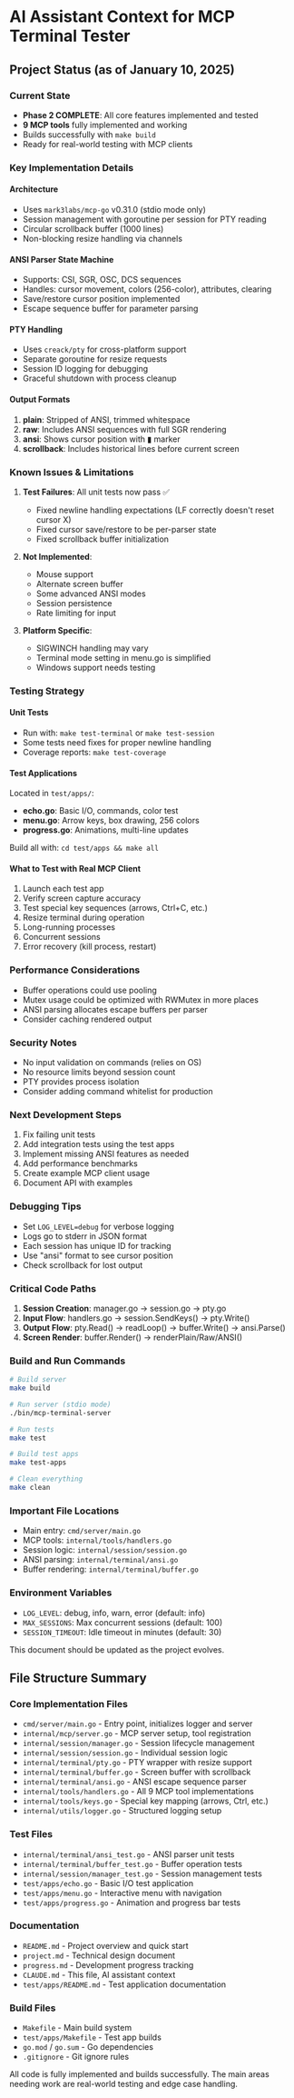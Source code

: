 # AI Assistant Context for MCP Terminal Tester

## Project Status (as of January 10, 2025)

### Current State
- **Phase 2 COMPLETE**: All core features implemented and tested
- **9 MCP tools** fully implemented and working
- Builds successfully with `make build`
- Ready for real-world testing with MCP clients

### Key Implementation Details

#### Architecture
- Uses `mark3labs/mcp-go` v0.31.0 (stdio mode only)
- Session management with goroutine per session for PTY reading
- Circular scrollback buffer (1000 lines)
- Non-blocking resize handling via channels

#### ANSI Parser State Machine
- Supports: CSI, SGR, OSC, DCS sequences
- Handles: cursor movement, colors (256-color), attributes, clearing
- Save/restore cursor position implemented
- Escape sequence buffer for parameter parsing

#### PTY Handling
- Uses `creack/pty` for cross-platform support
- Separate goroutine for resize requests
- Session ID logging for debugging
- Graceful shutdown with process cleanup

#### Output Formats
1. **plain**: Stripped of ANSI, trimmed whitespace
2. **raw**: Includes ANSI sequences with full SGR rendering
3. **ansi**: Shows cursor position with ▮ marker
4. **scrollback**: Includes historical lines before current screen

### Known Issues & Limitations

1. **Test Failures**: All unit tests now pass ✅
   - Fixed newline handling expectations (LF correctly doesn't reset cursor X)
   - Fixed cursor save/restore to be per-parser state
   - Fixed scrollback buffer initialization

2. **Not Implemented**:
   - Mouse support
   - Alternate screen buffer
   - Some advanced ANSI modes
   - Session persistence
   - Rate limiting for input

3. **Platform Specific**:
   - SIGWINCH handling may vary
   - Terminal mode setting in menu.go is simplified
   - Windows support needs testing

### Testing Strategy

#### Unit Tests
- Run with: `make test-terminal` or `make test-session`
- Some tests need fixes for proper newline handling
- Coverage reports: `make test-coverage`

#### Test Applications
Located in `test/apps/`:
- **echo.go**: Basic I/O, commands, color test
- **menu.go**: Arrow keys, box drawing, 256 colors
- **progress.go**: Animations, multi-line updates

Build all with: `cd test/apps && make all`

#### What to Test with Real MCP Client
1. Launch each test app
2. Verify screen capture accuracy
3. Test special key sequences (arrows, Ctrl+C, etc.)
4. Resize terminal during operation
5. Long-running processes
6. Concurrent sessions
7. Error recovery (kill process, restart)

### Performance Considerations
- Buffer operations could use pooling
- Mutex usage could be optimized with RWMutex in more places
- ANSI parsing allocates escape buffers per parser
- Consider caching rendered output

### Security Notes
- No input validation on commands (relies on OS)
- No resource limits beyond session count
- PTY provides process isolation
- Consider adding command whitelist for production

### Next Development Steps
1. Fix failing unit tests
2. Add integration tests using the test apps
3. Implement missing ANSI features as needed
4. Add performance benchmarks
5. Create example MCP client usage
6. Document API with examples

### Debugging Tips
- Set `LOG_LEVEL=debug` for verbose logging
- Logs go to stderr in JSON format
- Each session has unique ID for tracking
- Use "ansi" format to see cursor position
- Check scrollback for lost output

### Critical Code Paths
1. **Session Creation**: manager.go → session.go → pty.go
2. **Input Flow**: handlers.go → session.SendKeys() → pty.Write()
3. **Output Flow**: pty.Read() → readLoop() → buffer.Write() → ansi.Parse()
4. **Screen Render**: buffer.Render() → renderPlain/Raw/ANSI()

### Build and Run Commands
```bash
# Build server
make build

# Run server (stdio mode)
./bin/mcp-terminal-server

# Run tests
make test

# Build test apps
make test-apps

# Clean everything
make clean
```

### Important File Locations
- Main entry: `cmd/server/main.go`
- MCP tools: `internal/tools/handlers.go`
- Session logic: `internal/session/session.go`
- ANSI parsing: `internal/terminal/ansi.go`
- Buffer rendering: `internal/terminal/buffer.go`

### Environment Variables
- `LOG_LEVEL`: debug, info, warn, error (default: info)
- `MAX_SESSIONS`: Max concurrent sessions (default: 100)
- `SESSION_TIMEOUT`: Idle timeout in minutes (default: 30)

This document should be updated as the project evolves.

## File Structure Summary

### Core Implementation Files
- `cmd/server/main.go` - Entry point, initializes logger and server
- `internal/mcp/server.go` - MCP server setup, tool registration
- `internal/session/manager.go` - Session lifecycle management
- `internal/session/session.go` - Individual session logic
- `internal/terminal/pty.go` - PTY wrapper with resize support
- `internal/terminal/buffer.go` - Screen buffer with scrollback
- `internal/terminal/ansi.go` - ANSI escape sequence parser
- `internal/tools/handlers.go` - All 9 MCP tool implementations
- `internal/tools/keys.go` - Special key mapping (arrows, Ctrl, etc.)
- `internal/utils/logger.go` - Structured logging setup

### Test Files
- `internal/terminal/ansi_test.go` - ANSI parser unit tests
- `internal/terminal/buffer_test.go` - Buffer operation tests
- `internal/session/manager_test.go` - Session management tests
- `test/apps/echo.go` - Basic I/O test application
- `test/apps/menu.go` - Interactive menu with navigation
- `test/apps/progress.go` - Animation and progress bar tests

### Documentation
- `README.md` - Project overview and quick start
- `project.md` - Technical design document
- `progress.md` - Development progress tracking
- `CLAUDE.md` - This file, AI assistant context
- `test/apps/README.md` - Test application documentation

### Build Files
- `Makefile` - Main build system
- `test/apps/Makefile` - Test app builds
- `go.mod` / `go.sum` - Go dependencies
- `.gitignore` - Git ignore rules

All code is fully implemented and builds successfully. The main areas needing work are real-world testing and edge case handling.